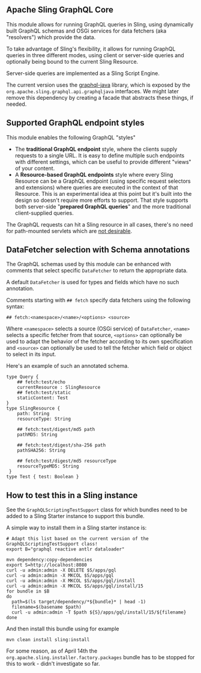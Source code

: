 Apache Sling GraphQL Core
----

This module allows for running GraphQL queries in Sling, using dynamically built GraphQL schemas and
OSGi services for data fetchers (aka "resolvers") which provide the data.

To take advantage of Sling's flexibility, it allows for running GraphQL queries in three different modes,
using client or server-side queries and optionally being bound to the current Sling Resource.

Server-side queries are implemented as a Sling Script Engine.

The current version uses the [graphql-java](https://github.com/graphql-java/graphql-java) library, which
is exposed by the `org.apache.sling.graphql.api.graphqljava` interfaces. We might later remove this dependency
by creating a facade that abstracts these things, if needed.
 
## Supported GraphQL endpoint styles

This module enables the following GraphQL "styles"

  * The **traditional GraphQL endpoint** style, where the clients supply requests to a single URL. It is easy to define
    multiple such endpoints with different settings, which can be useful to provide different "views" of your content.
  * A **Resource-based GraphQL endpoints** style where every Sling Resource can be a GraphQL endpoint (using specific 
    request selectors and extensions) where queries are executed in the context of that Resource. This is an experimental
    idea at this point but it's built into the design so doesn't require more efforts to support. That style supports both
    server-side "**prepared GraphQL queries**" and the more traditional client-supplied queries.
    
The GraphQL requests can hit a Sling resource in all cases, there's no need for path-mounted servlets which are [not desirable](https://sling.apache.org/documentation/the-sling-engine/servlets.html#caveats-when-binding-servlets-by-path-1).
  
## DataFetcher selection with Schema annotations

The GraphQL schemas used by this module can be enhanced with comments
that select specific `DataFetcher` to return the appropriate data.

A default `DataFetcher` is used for types and fields which have no such annotation.

Comments starting with `## fetch` specify data fetchers using the following syntax:

    ## fetch:<namespace>/<name>/<options> <source>

Where `<namespace>` selects a source (OSGi service) of `DataFetcher`, `<name>` selects
a specific fetcher from that source, `<options>` can optionally be used to adapt the 
behavior of the fetcher according to its own specification and `<source>` can optionally
be used to tell the fetcher which field or object to select in its input.
    
Here's an example of such an annotated schema.    

    type Query {
        ## fetch:test/echo
        currentResource : SlingResource
        ## fetch:test/static
        staticContent: Test
    }
    type SlingResource { 
        path: String
        resourceType: String

        ## fetch:test/digest/md5 path
        pathMD5: String
    
        ## fetch:test/digest/sha-256 path
        pathSHA256: String

        ## fetch:test/digest/md5 resourceType
        resourceTypeMD5: String
     }
    type Test { test: Boolean }

## How to test this in a Sling instance

See the `GraphQLScriptingTestSupport` class for which bundles need to be added to
a Sling Starter instance to support this bundle.

A simple way to install them in a Sling starter instance is:

    # Adapt this list based on the current version of the GraphQLScriptingTestSupport class!
    export B="graphql reactive antlr dataloader"

    mvn dependency:copy-dependencies
    export S=http://localhost:8080
    curl -u admin:admin -X DELETE $S/apps/gql
    curl -u admin:admin -X MKCOL $S/apps/gql
    curl -u admin:admin -X MKCOL $S/apps/gql/install
    curl -u admin:admin -X MKCOL $S/apps/gql/install/15
    for bundle in $B
    do
      path=$(ls target/dependency/*${bundle}* | head -1)
      filename=$(basename $path)
      curl -u admin:admin -T $path ${S}/apps/gql/install/15/${filename}
    done

And then install this bundle using for example

    mvn clean install sling:install

For some reason, as of April 14th the `org.apache.sling.installer.factory.packages` bundle
has to be stopped for this to work - didn't investigate so far.